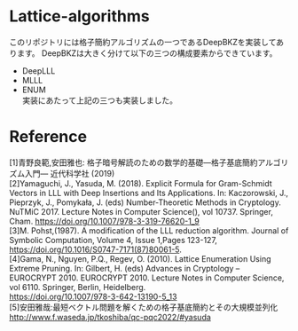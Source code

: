 # Lattice-algorithms


このリポジトリには格子簡約アルゴリズムの一つであるDeepBKZを実装してあります。
DeepBKZは大きく分けて以下の三つの構成要素からできています。
- DeepLLL
- MLLL
- ENUM    
実装にあたって上記の三つも実装しました。

# Reference
[1]青野良範,安田雅也: 格子暗号解読のための数学的基礎―格子基底簡約アルゴリズム入門― 近代科学社 (2019)  
[2]Yamaguchi, J., Yasuda, M. (2018). Explicit Formula for Gram-Schmidt Vectors in LLL with Deep Insertions and Its Applications. In: Kaczorowski, J., Pieprzyk, J., Pomykała, J. (eds) Number-Theoretic Methods in Cryptology. NuTMiC 2017. Lecture Notes in Computer Science(), vol 10737. Springer, Cham. https://doi.org/10.1007/978-3-319-76620-1_9  
[3]M. Pohst,(1987). A modification of the LLL reduction algorithm. Journal of Symbolic Computation, Volume 4, Issue 1,Pages 123-127,  
https://doi.org/10.1016/S0747-7171(87)80061-5.  
[4]Gama, N., Nguyen, P.Q., Regev, O. (2010). Lattice Enumeration Using Extreme Pruning. In: Gilbert, H. (eds) Advances in Cryptology – EUROCRYPT 2010. EUROCRYPT 2010. Lecture Notes in Computer Science, vol 6110. Springer, Berlin, Heidelberg.   
https://doi.org/10.1007/978-3-642-13190-5_13  
[5]安田雅哉:最短ベクトル問題を解くための格子基底簡約とその大規模並列化  
http://www.f.waseda.jp/tkoshiba/qc-pqc2022/#yasuda

